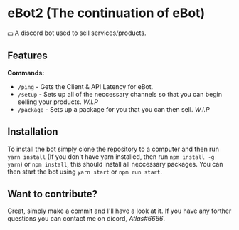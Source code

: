 # eBot2 (The continuation of eBot)
💵 A discord bot used to sell services/products.

## Features
**Commands:**
- `/ping` - Gets the Client & API Latency for eBot.
- `/setup` - Sets up all of the neccessary channels so that you can begin selling your products. *W.I.P*
- `/package` - Sets up a package for you that you can then sell. *W.I.P*

## Installation
To install the bot simply clone the repository to a computer and then run `yarn install` (If you don't have yarn installed, then run `npm install -g yarn`) or `npm install`, this should install all neccessary packages.
You can then start the bot using `yarn start` or `npm run start`.

## Want to contribute?
Great, simply make a commit and I'll have a look at it. If you have any forther questions you can contact me on dicord, *Atlas#6666*.
